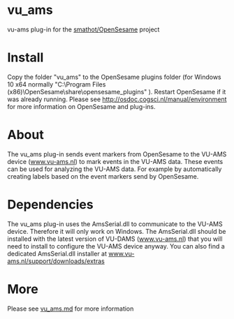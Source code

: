 # vu_ams
vu-ams plug-in for the [smathot/OpenSesame](https://github.com/smathot/OpenSesame) project

# Install

Copy the folder "vu_ams" to the OpenSesame plugins folder (for Windows 10 x64 normally "C:\Program Files (x86)\OpenSesame\share\opensesame_plugins\" ). Restart OpenSesame if it was already running.
Please see http://osdoc.cogsci.nl/manual/environment for more information on OpenSesame and plug-ins.

# About

The vu_ams plug-in sends event markers from OpenSesame to the VU-AMS device (www.vu-ams.nl) to mark events in the VU-AMS data. These events can be used for analyzing the VU-AMS data. For example by automatically creating labels based on the event markers send by OpenSesame.

# Dependencies

The vu_ams plug-in uses the AmsSerial.dll to communicate to the VU-AMS device. Therefore it will only work on Windows.
The AmsSerial.dll should be installed with the latest version of VU-DAMS (www.vu-ams.nl) that you will need to install to configure the VU-AMS device anyway. You can also find a dedicated AmsSerial.dll installer at www.vu-ams.nl/support/downloads/extras

# More

Please see [vu_ams.md](vu_ams/vu_ams.md) for more information


